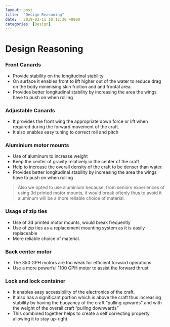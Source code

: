 ```yaml
---
layout: post
title:  "Design Reasoning"
date:   2019-02-11 10:12:30 +0800
categories: [Design]
---
```


# Design Reasoning

### Front Canards
- Provide stability on the longitudinal stability
- On surface it enables front to lift higher out of the water to reduce drag on the body minimising skin friction and and frontal area.
- Provides better longitudinal stability by increasing the area the wings have to push on when rolling


### Adjustable Canards
- It provides the front wing the appropriate down force or lift when required during the forward movement of the craft.
- It also enables easy tuning to correct roll and pitch


### Aluminium motor mounts 
- Use of aluminum to increase weight 
- Keep the center of gravity relatively in the center of the craft 
- Help to increase the overall density of the craft to be denser than water. 
- Provides better longitudinal stability by increasing the area the wings have to push on when rolling
> Also we opted to use aluminium because, from seniors experiences of using 3d printed motor mounts, it would break oftenly thus to avoid it aluminum will be a more reliable choice of material.

### Usage of zip ties
- Use of 3d printed motor mounts, would break frequently
- Use of zip ties as a replacement mounting system as it is easily replaceable
- More reliable choice of material.


### Back center motor
- The 350 GPH motors are too weak for efficient forward operations 
- Use a more powerful 1100 GPH motor to assist the forward thrust

### Lock and lock container 
- It enables easy accessibility of the electronics of the craft.
- It also has a significant portion which is above the craft thus increasing stability by having the buoyancy of the craft “pulling upwards” and with the weight of the overall craft “pulling downwards”
- This combined together helps to create a self correcting property allowing it to stay up-right.
